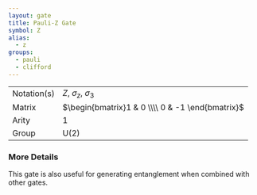 ```yaml
---
layout: gate
title: Pauli-Z Gate
symbol: Z
alias:
  - z
groups:
  - pauli
  - clifford
---
```


|             |                                                  |
| ----------- | ------------------------------------------------ |
| Notation(s) | $Z$, $\sigma_z$, $\sigma_3$                      |
| Matrix      | $\begin{bmatrix}1 & 0 \\\\ 0 & -1 \end{bmatrix}$ |
| Arity       | 1                                                |
| Group       | $\mathsf{U}(2)$                                  |

### More Details

This gate is also useful for generating entanglement when combined with other gates.
